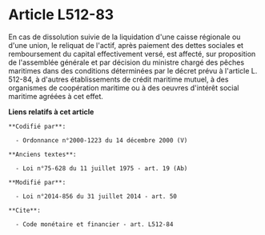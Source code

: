 # Article L512-83

En cas de dissolution suivie de la liquidation  d'une caisse régionale ou d'une union, le reliquat de l'actif, après paiement
des dettes sociales et remboursement du capital effectivement versé, est affecté, sur proposition de l'assemblée générale et
par décision du ministre chargé des pêches maritimes dans des conditions déterminées par le décret prévu à l'article L.
512-84, à d'autres établissements de crédit maritime mutuel, à des organismes de coopération maritime ou à des oeuvres
d'intérêt social maritime agréées à cet effet.

**Liens relatifs à cet article**

	**Codifié par**:

	  - Ordonnance n°2000-1223 du 14 décembre 2000 (V)

	**Anciens textes**:

	  - Loi n°75-628 du 11 juillet 1975 - art. 19 (Ab)

	**Modifié par**:

	  - Loi n°2014-856 du 31 juillet 2014 - art. 50

	**Cite**:

	  - Code monétaire et financier - art. L512-84
